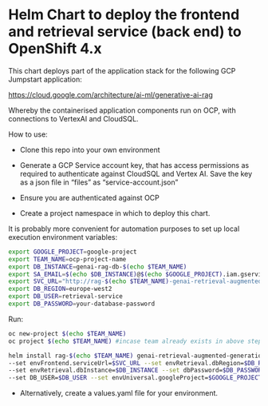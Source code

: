 # Helm Chart to deploy the frontend and retrieval service (back end) to OpenShift 4.x


This chart deploys part of the application stack for the following GCP Jumpstart application:

https://cloud.google.com/architecture/ai-ml/generative-ai-rag

Whereby the containerised application components run on OCP, with connections to VertexAI and CloudSQL.

How to use:

* Clone this repo into your own environment

* Generate a GCP Service account key, that has access permissions as required to authenticate against CloudSQL and Vertex AI. Save the key as a json file in “files” as “service-account.json”

* Ensure you are authenticated against OCP

* Create a project namespace in which to deploy this chart.


It is probably more convenient for automation purposes to set up local execution environment variables:


```bash
export GOOGLE_PROJECT=google-project
export TEAM_NAME=ocp-project-name
export DB_INSTANCE=genai-rag-db-$(echo $TEAM_NAME)
export SA_EMAIL=$(echo $DB_INSTANCE)@$(echo $GOOGLE_PROJECT).iam.gserviceaccount.com
export SVC_URL="http://rag-$(echo $TEAM_NAME)-genai-retrieval-augmented-generation-retrieval.$(echo $TEAM_NAME).svc.cluster.local"
export DB_REGION=europe-west2
export DB_USER=retrieval-service
export DB_PASSWORD=your-database-password
```

Run:
```bash
oc new-project $(echo $TEAM_NAME)
oc project $(echo $TEAM_NAME) #incase team already exists in above step
```

```bash
helm install rag-$(echo $TEAM_NAME) genai-retrieval-augmented-generation/ -f genai-retrieval-augmented-generation/values.yaml --set envFrontend.serviceAccountEmail=$SA_EMAIL \
--set envFrontend.serviceUrl=$SVC_URL --set envRetrieval.dbRegion=$DB_REGION \
--set envRetrieval.dbInstance=$DB_INSTANCE --set dbPassword=$DB_PASSWORD \
--set DB_USER=$DB_USER --set envUniversal.googleProject=$GOOGLE_PROJECT
```

* Alternatively, create a values.yaml file for your environment.